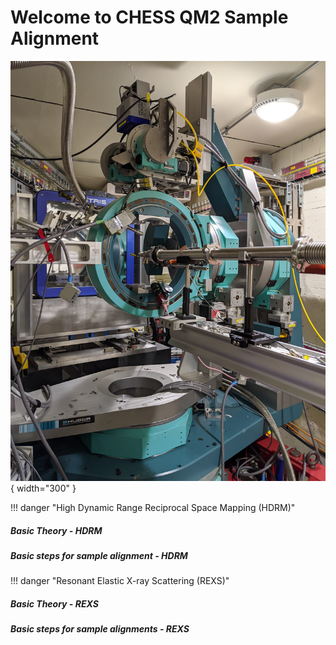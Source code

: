 # Welcome to CHESS QM2 Sample Alignment


![Image title](https://github.com/suchismitasarker/CHESS-photos/blob/main/beamline.jpeg?raw=true){ width="300" }

!!! danger "High Dynamic Range Reciprocal Space Mapping (HDRM)"


##### Basic Theory - HDRM


##### Basic steps for sample alignment - HDRM



!!! danger "Resonant Elastic X-ray Scattering (REXS)"


##### Basic Theory - REXS


##### Basic steps for sample alignments - REXS



